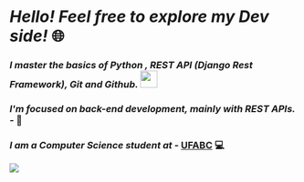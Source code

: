 # *Hello! Feel free to explore my Dev side!* 🌐</h1>

### *I master the basics of **Python** , REST API (Django Rest Framework), Git and Github.* <img src="https://cdn.jsdelivr.net/gh/devicons/devicon/icons/python/python-original.svg" width="30" height="30"/>

### *I'm focused on back-end development, mainly with REST APIs. -* 📢

### *I am a **Computer Science** student at -* [UFABC](https://bcc.ufabc.edu.br/) 💻

<a href="https://www.linkedin.com/in/vinicius-miranda-santos/" target="_blank"><img src="https://img.shields.io/badge/-LinkedIn-%230077B5?style=for-the-badge&logo=linkedin&logoColor=white" target="_blank"></a>   
